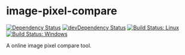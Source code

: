 # image-pixel-compare

[![Dependency Status](https://david-dm.org/plantain-00/image-pixel-compare.svg)](https://david-dm.org/plantain-00/image-pixel-compare)
[![devDependency Status](https://david-dm.org/plantain-00/image-pixel-compare/dev-status.svg)](https://david-dm.org/plantain-00/image-pixel-compare#info=devDependencies)
[![Build Status: Linux](https://travis-ci.org/plantain-00/image-pixel-compare.svg?branch=master)](https://travis-ci.org/plantain-00/image-pixel-compare)
[![Build Status: Windows](https://ci.appveyor.com/api/projects/status/github/plantain-00/image-pixel-compare?branch=master&svg=true)](https://ci.appveyor.com/project/plantain-00/image-pixel-compare/branch/master)

A online image pixel compare tool.
